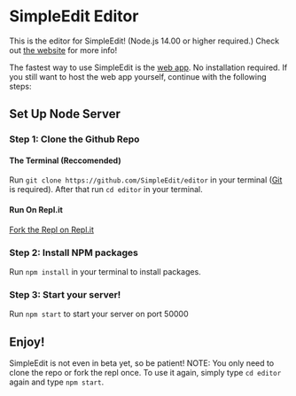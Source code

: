 # SimpleEdit Editor
This is the editor for SimpleEdit! (Node.js 14.00 or higher required.)
Check out [the website](https://simpleedit.github.io "Visit the SimpleEdit website") for more info!

The fastest way to use SimpleEdit is the [web app](https://editor.simpleedit.repl.co "Visit the SimpleEdit web app"). No installation required.
If you still want to host the web app yourself, continue with the following steps:

## Set Up Node Server
### Step 1: Clone the Github Repo
#### The Terminal (Reccomended)
Run `git clone https://github.com/SimpleEdit/editor` in your terminal ([Git](https://git-scm.com/downloads "Download Git") is required).
After that run `cd editor` in your terminal.
#### Run On Repl.it
[Fork the Repl on Repl.it](https://repl.it/@WilliamHorning/editor#README.md "Fork to run the editor on Repl.it")
### Step 2: Install NPM packages
Run `npm install` in your terminal to install packages.
### Step 3: Start your server!
Run `npm start` to start your server on port 50000

## Enjoy!
SimpleEdit is not even in beta yet, so be patient!
NOTE: You only need to clone the repo or fork the repl once. To use it again, simply type `cd editor` again and type `npm start`.
